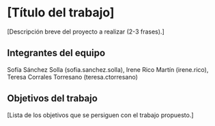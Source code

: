 # [Título del trabajo]

[Descripción breve del proyecto a realizar (2-3 frases).]

## Integrantes del equipo

Sofía Sánchez Solla (sofia.sanchez.solla), Irene Rico Martín (irene.rico), Teresa Corrales Torresano (teresa.ctorresano)

## Objetivos del trabajo

[Lista de los objetivos que se persiguen con el trabajo propuesto.]
